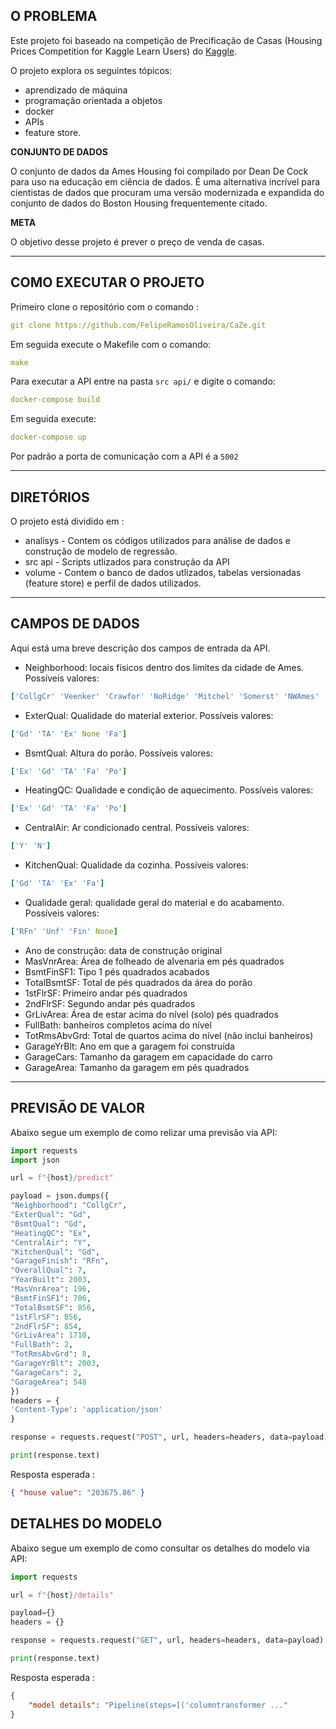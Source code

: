 ## O PROBLEMA

Este projeto foi baseado na competição de Precificação de Casas (Housing Prices Competition for Kaggle Learn Users) do [Kaggle](https://www.kaggle.com/competitions/home-data-for-ml-course).

O projeto explora os seguintes tópicos:

- aprendizado de máquina
- programação orientada a objetos
- docker
- APIs
- feature store.

**CONJUNTO DE DADOS**

O conjunto de dados da Ames Housing foi compilado por Dean De Cock para uso na educação em ciência de dados. É uma alternativa incrível para cientistas de dados que procuram uma versão modernizada e expandida do conjunto de dados do Boston Housing frequentemente citado.

**META**

O objetivo desse projeto é prever o preço de venda de casas.

---

## COMO EXECUTAR O PROJETO

Primeiro clone o repositório com o comando :

```yml
git clone https://github.com/FelipeRamosOliveira/CaZe.git
```

Em seguida execute o Makefile com o comando:

```yml
make
```

Para executar a API entre na pasta `src api/` e digite o comando:

```yml
docker-compose build
```

Em seguida execute:

```yml
docker-compose up
```

Por padrão a porta de comunicação com a API é a `5002`

---

## DIRETÓRIOS

O projeto está dividido em :

- analisys - Contem os códigos utilizados para análise de dados e construção de modelo de regressão.
- src api - Scripts utlizados para construção da API
- volume - Contem o banco de dados utlizados, tabelas versionadas (feature store) e perfil de dados utilizados.

---

## CAMPOS DE DADOS

Aqui está uma breve descrição dos campos de entrada da API.

- Neighborhood: locais físicos dentro dos limites da cidade de Ames. Possíveis valores:

```yml
['CollgCr' 'Veenker' 'Crawfor' 'NoRidge' 'Mitchel' 'Somerst' 'NWAmes' 'OldTown' 'BrkSide' 'Sawyer' 'NridgHt' 'NAmes' 'SawyerW' 'IDOTRR' 'MeadowV' 'Edwards' 'Timber' 'Gilbert' 'StoneBr' 'ClearCr' 'NPkVill''Blmngtn' 'BrDale' 'SWISU' 'Blueste']
```

- ExterQual: Qualidade do material exterior. Possíveis valores:

```yml
['Gd' 'TA' 'Ex' None 'Fa']
```

- BsmtQual: Altura do porão. Possíveis valores:

```yml
['Ex' 'Gd' 'TA' 'Fa' 'Po']
```

- HeatingQC: Qualidade e condição de aquecimento. Possíveis valores:

```yml
['Ex' 'Gd' 'TA' 'Fa' 'Po']
```

- CentralAir: Ar condicionado central. Possíveis valores:

```yml
['Y' 'N']
```

- KitchenQual: Qualidade da cozinha. Possíveis valores:

```yml
['Gd' 'TA' 'Ex' 'Fa']
```

- Qualidade geral: qualidade geral do material e do acabamento. Possíveis valores:

```yml
['RFn' 'Unf' 'Fin' None]
```

- Ano de construção: data de construção original
- MasVnrArea: Área de folheado de alvenaria em pés quadrados
- BsmtFinSF1: Tipo 1 pés quadrados acabados
- TotalBsmtSF: Total de pés quadrados da área do porão
- 1stFlrSF: Primeiro andar pés quadrados
- 2ndFlrSF: Segundo andar pés quadrados
- GrLivArea: Área de estar acima do nível (solo) pés quadrados
- FullBath: banheiros completos acima do nível
- TotRmsAbvGrd: Total de quartos acima do nível (não inclui banheiros)
- GarageYrBlt: Ano em que a garagem foi construída
- GarageCars: Tamanho da garagem em capacidade do carro
- GarageArea: Tamanho da garagem em pés quadrados

---

## PREVISÃO DE VALOR

Abaixo segue um exemplo de como relizar uma previsão via API:

```python
import requests
import json

url = f"{host}/predict"

payload = json.dumps({
"Neighborhood": "CollgCr",
"ExterQual": "Gd",
"BsmtQual": "Gd",
"HeatingQC": "Ex",
"CentralAir": "Y",
"KitchenQual": "Gd",
"GarageFinish": "RFn",
"OverallQual": 7,
"YearBuilt": 2003,
"MasVnrArea": 196,
"BsmtFinSF1": 706,
"TotalBsmtSF": 856,
"1stFlrSF": 856,
"2ndFlrSF": 854,
"GrLivArea": 1710,
"FullBath": 2,
"TotRmsAbvGrd": 8,
"GarageYrBlt": 2003,
"GarageCars": 2,
"GarageArea": 548
})
headers = {
'Content-Type': 'application/json'
}

response = requests.request("POST", url, headers=headers, data=payload)

print(response.text)

```

Resposta esperada :

```json
{ "house value": "203675.86" }
```

## DETALHES DO MODELO

Abaixo segue um exemplo de como consultar os detalhes do modelo via API:

```python
import requests

url = f"{host}/details"

payload={}
headers = {}

response = requests.request("GET", url, headers=headers, data=payload)

print(response.text)

```

Resposta esperada :

```json
{
    "model details": "Pipeline(steps=[('columntransformer ..."
}
```
